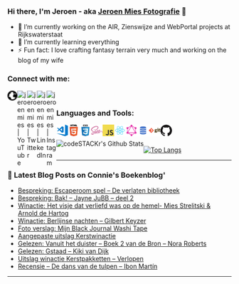 ### Hi there, I'm Jeroen - aka [Jeroen Mies Fotografie][website] 👋

- 🔭 I’m currently working on the AIR, Zienswijze and WebPortal projects at Rijkswaterstaat
- 🌱 I’m currently learning everything
- ⚡ Fun fact: I love crafting fantasy terrain very much and working on the blog of my wife

### Connect with me:

[<img align="left" alt="jeroenmies" width="22px" src="https://raw.githubusercontent.com/iconic/open-iconic/master/svg/globe.svg" />][website]
[<img align="left" alt="jeroenmies | YouTube" width="22px" src="https://cdn.jsdelivr.net/npm/simple-icons@v3/icons/youtube.svg" />][youtube]
[<img align="left" alt="jeroenmies | Twitter" width="22px" src="https://cdn.jsdelivr.net/npm/simple-icons@v3/icons/twitter.svg" />][twitter]
[<img align="left" alt="jeroenmies | LinkedIn" width="22px" src="https://cdn.jsdelivr.net/npm/simple-icons@v3/icons/linkedin.svg" />][linkedin]
[<img align="left" alt="jeroenmies | Instagram" width="22px" src="https://cdn.jsdelivr.net/npm/simple-icons@v3/icons/instagram.svg" />][instagram]

<br />

### Languages and Tools:

[<img align="left" alt="Visual Studio Code" width="26px" src="https://raw.githubusercontent.com/github/explore/80688e429a7d4ef2fca1e82350fe8e3517d3494d/topics/visual-studio-code/visual-studio-code.png" />][webdevplaylist]
[<img align="left" alt="HTML5" width="26px" src="https://raw.githubusercontent.com/github/explore/80688e429a7d4ef2fca1e82350fe8e3517d3494d/topics/html/html.png" />][webdevplaylist]
[<img align="left" alt="CSS3" width="26px" src="https://raw.githubusercontent.com/github/explore/80688e429a7d4ef2fca1e82350fe8e3517d3494d/topics/css/css.png" />][cssplaylist]
[<img align="left" alt="Sass" width="26px" src="https://raw.githubusercontent.com/github/explore/80688e429a7d4ef2fca1e82350fe8e3517d3494d/topics/sass/sass.png" />][cssplaylist]
[<img align="left" alt="JavaScript" width="26px" src="https://raw.githubusercontent.com/github/explore/80688e429a7d4ef2fca1e82350fe8e3517d3494d/topics/javascript/javascript.png" />][jsplaylist]
[<img align="left" alt="React" width="26px" src="https://raw.githubusercontent.com/github/explore/80688e429a7d4ef2fca1e82350fe8e3517d3494d/topics/react/react.png" />][reactplaylist]
[<img align="left" alt="GraphQL" width="26px" src="https://raw.githubusercontent.com/github/explore/80688e429a7d4ef2fca1e82350fe8e3517d3494d/topics/graphql/graphql.png" />][webdevplaylist]
[<img align="left" alt="SQL" width="26px" src="https://raw.githubusercontent.com/github/explore/80688e429a7d4ef2fca1e82350fe8e3517d3494d/topics/sql/sql.png" />][webdevplaylist]
[<img align="left" alt="Git" width="26px" src="https://raw.githubusercontent.com/github/explore/80688e429a7d4ef2fca1e82350fe8e3517d3494d/topics/git/git.png" />][webdevplaylist]
[<img align="left" alt="GitHub" width="26px" src="https://raw.githubusercontent.com/github/explore/78df643247d429f6cc873026c0622819ad797942/topics/github/github.png" />][webdevplaylist]

<br />
<br />

<img align="left" alt="codeSTACKr's Github Stats" src="https://github-readme-stats.vercel.app/api?username=jeroenmies&show_icons=true&hide_border=true&count_private=true&theme=tokyonight" />

[![Top Langs](https://github-readme-stats.vercel.app/api/top-langs/?username=jeroenmies)](https://github.com/jeroenmies/github-readme-stats)

---

### 📕 Latest Blog Posts on Connie's Boekenblog'
<!-- BLOG-POST-LIST:START -->
- [Bespreking: Escaperoom spel – De verlaten bibliotheek](https://conniesboekenblog.nl/2020/12/24/bespreking-escaperoom-spel-de-verlaten-bibliotheek/?utm_source=rss&utm_medium=rss&utm_campaign=bespreking-escaperoom-spel-de-verlaten-bibliotheek)
- [Bespreking: Bak! – Jayne JuBB – deel 2](https://conniesboekenblog.nl/2020/12/16/bespreking-bak-jayne-jubb-deel-2/?utm_source=rss&utm_medium=rss&utm_campaign=bespreking-bak-jayne-jubb-deel-2)
- [Winactie: Het visje dat verliefd was op de hemel- Mies Strelitski & Arnold de Hartog](https://conniesboekenblog.nl/2020/12/15/winactie-het-visje-dat-verliefd-was-op-de-hemel-mies-strelitski-arnold-de-hartog/?utm_source=rss&utm_medium=rss&utm_campaign=winactie-het-visje-dat-verliefd-was-op-de-hemel-mies-strelitski-arnold-de-hartog)
- [Winactie: Berlijnse nachten – Gilbert Keyzer](https://conniesboekenblog.nl/2020/12/14/winactie-berlijnse-nachten-gilbert-keyzer/?utm_source=rss&utm_medium=rss&utm_campaign=winactie-berlijnse-nachten-gilbert-keyzer)
- [Foto verslag: Mijn Black Journal Washi Tape](https://conniesboekenblog.nl/2020/12/11/foto-verslag-mijn-black-journal-washi-tape/?utm_source=rss&utm_medium=rss&utm_campaign=foto-verslag-mijn-black-journal-washi-tape)
- [Aangepaste uitslag Kerstwinactie](https://conniesboekenblog.nl/2020/12/10/aangepaste-uitslag-kerstwinactie/?utm_source=rss&utm_medium=rss&utm_campaign=aangepaste-uitslag-kerstwinactie)
- [Gelezen: Vanuit het duister – Boek 2 van de Bron – Nora Roberts](https://conniesboekenblog.nl/2020/12/09/gelezen-vanuit-het-duister-boek-2-van-de-bron-nora-roberts/?utm_source=rss&utm_medium=rss&utm_campaign=gelezen-vanuit-het-duister-boek-2-van-de-bron-nora-roberts)
- [Gelezen: Gstaad – Kiki van Dijk](https://conniesboekenblog.nl/2020/12/08/gelezen-gstaad-kiki-van-dijk/?utm_source=rss&utm_medium=rss&utm_campaign=gelezen-gstaad-kiki-van-dijk)
- [Uitslag winactie Kerstpakketten – Verlopen](https://conniesboekenblog.nl/2020/12/02/uitslag-winactie-kerstpakketten/?utm_source=rss&utm_medium=rss&utm_campaign=uitslag-winactie-kerstpakketten)
- [Recensie – De dans van de tulpen – Ibon Martín](https://conniesboekenblog.nl/2020/12/01/recensie-de-dans-van-de-tulpen-ibon-martin/?utm_source=rss&utm_medium=rss&utm_campaign=recensie-de-dans-van-de-tulpen-ibon-martin)
<!-- BLOG-POST-LIST:END -->

---

[website]: https://jeroenmiesfotografie.nl
[twitter]: https://twitter.com/jeroenmies
[youtube]: https://www.youtube.com/channel/UCdM6wXDAk3Y8_ycxkSfAD7Q
[instagram]: https://www.instagram.com/jeroenmies/
[linkedin]: https://www.linkedin.com/in/jeroenmies/
[webdevplaylist]: https://www.youtube.com/playlist?list=PLlhZGGVFsRrTQQnp_2UwWSoAigm-9_SqR
[jsplaylist]: https://www.youtube.com/playlist?list=PLC5BA7CB1270B2073
[cssplaylist]: https://www.youtube.com/playlist?list=PLlhZGGVFsRrSeV5xra6z-nU60cqompunz
[reactplaylist]: https://www.youtube.com/playlist?list=PLC5BA7CB1270B2073
